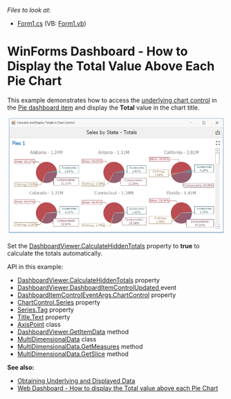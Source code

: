 <!-- default file list -->
*Files to look at*:

* [Form1.cs](./CS/DashboardViewer/Form1.cs) (VB: [Form1.vb](./VB/DashboardViewer/Form1.vb))
<!-- default file list end -->
# WinForms Dashboard - How to Display the Total Value Above Each Pie Chart

This example demonstrates how to access the [underlying chart control](https://docs.devexpress.com/Dashboard/18019) in the [Pie dashboard item](https://docs.devexpress.com/Dashboard/15262) and display the **Total** value in the chart title.

![screenshot](./images/screenshot.png)

Set the [DashboardViewer.CalculateHiddenTotals](https://docs.devexpress.com/Dashboard/DevExpress.DashboardWin.DashboardViewer.CalculateHiddenTotals) property to **true** to calculate the totals automatically. 

API in this example:

* [DashboardViewer.CalculateHiddenTotals](https://docs.devexpress.com/Dashboard/DevExpress.DashboardWin.DashboardViewer.CalculateHiddenTotals) property
* [DashboardViewer.DashboardItemControlUpdated ](https://docs.devexpress.com/Dashboard/DevExpress.DashboardWin.DashboardViewer.DashboardItemControlUpdated) event
* [DashboardItemControlEventArgs.ChartControl](https://docs.devexpress.com/Dashboard/DevExpress.DashboardWin.DashboardItemControlEventArgs.ChartControl) property
* [ChartControl.Series](https://docs.devexpress.com/WindowsForms/DevExpress.XtraCharts.ChartControl.Series) property
* [Series.Tag](https://docs.devexpress.com/CoreLibraries/DevExpress.XtraCharts.ChartElement.Tag) property
* [Title.Text](https://docs.devexpress.com/CoreLibraries/DevExpress.XtraCharts.Title.Text) property
* [AxisPoint](https://docs.devexpress.com/Dashboard/DevExpress.DashboardCommon.ViewerData.AxisPoint) class
* [DashboardViewer.GetItemData](https://docs.devexpress.com/Dashboard/DevExpress.DashboardWin.DashboardViewer.GetItemData(System.String)) method
* [MultiDimensionalData](https://docs.devexpress.com/Dashboard/DevExpress.DashboardCommon.ViewerData.MultiDimensionalData) class
* [MultiDimensionalData.GetMeasures](https://docs.devexpress.com/Dashboard/DevExpress.DashboardCommon.ViewerData.MultiDimensionalData.GetMeasures) method
* [MultiDimensionalData.GetSlice](https://docs.devexpress.com/Dashboard/DevExpress.DashboardCommon.ViewerData.MultiDimensionalData.GetSlice.overloads) method


**See also:**

* [Obtaining Underlying and Displayed Data](https://docs.devexpress.com/Dashboard/17269/creating-the-designer-and-viewer-applications/winforms-viewer/obtaining-underlying-and-displayed-data)
* [Web Dashboard - How to display the Total value above each Pie Chart](https://github.com/DevExpress-Examples/how-to-display-the-total-value-above-each-pie-chart-t543185)
